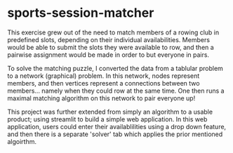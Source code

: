 # sports-session-matcher

This exercise grew out of the need to match members of a rowing club in predefined slots, depending on their individual availabilities. Members would be able to submit the slots they were available to row, and then a pairwise assignment would be made in order to but everyone in pairs.

To solve the matching puzzle, I converted the data from a tablular problem to a network (graphical) problem. In this network, nodes represent members, and then vertices represent a connections between two members... namely when they could row at the same time. One then runs a maximal matching algorithm on this network to pair everyone up!

This project was further extended from simply an algorithm to a usable product; using streamlit to build a simple web application. In this web application, users could enter their availablilities using a drop down feature, and then there is a separate 'solver' tab which applies the prior mentioned algoirthm.

